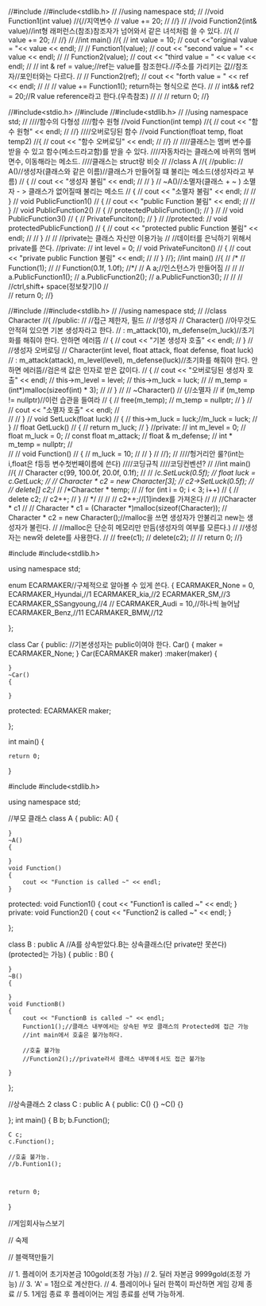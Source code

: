 //#include<iostream>
//#include<stdlib.h>
//
//using namespace std;
//
//void Function1(int value)
//{//지역변수
//	value += 20;
//
//}
//
//void Function2(int& value)//int형 래퍼런스(참조)참조자가 넘어와서 같은 녀석처럼 쓸 수 있다.
//{
//	value += 20;
//
//}
//
//int main()
//{
//	int value = 10;
//	cout <<"original value = "<< value << endl;
//
//	Function1(value);
//	cout << "second value = " << value << endl;
//
//	Function2(value);
//	cout << "third value = " << value << endl;
//
//	int & ref = value;//ref는 value를 참조한다.//주소를 가리키는 값//참조자//포인터와는 다르다.
//
//	Function2(ref);
//	cout << "forth value = " << ref << endl;
//
//	// value += Function1(); return하는 형식으로 쓴다.
//
//	int&& ref2 = 20;//R value reference라고 한다.(우측참조)
//
//
//	return 0;
//}
  
  //#include<stdio.h>
//#include<iostream>
//#include<stdlib.h>
//
//using namespace std;
//
////함수의 다형성
////함수 원형
//void Function(int temp)
//{
//	cout << "함수 원형" << endl;
//
//}
////오버로딩된 함수
//void Function(float temp, float temp2)
//{
//	cout << "함수 오버로딩" << endl;
//
//}
//
////클래스는 멤버 변수를 받을 수 있고 함수(메소드라고함)를 받을 수 있다.
////자동차라는 클래스에 바퀴의 멤버면수, 이동해라는 메소드.
////클래스는 struct랑 비슷
//
//class A
//{
//public:
//	A()//생성자(클래스와 같은 이름)//클래스가 만들어질 떄 불리는 메소드(생성자라고 부름)
//	{
//		cout << "생성자 불림" << endl;
//
//	}
//	~A()//소멸자(클래스 + ~ ) 소멸자 - > 클래스가 없어질때 불리는 메소드
//	{
//		cout << "소멸자 불림" << endl;
//
//	}
//	void PublicFunction1()
//	{
//		cout << "public Function 불림" << endl;
//
//	}
//	void PublicFunction2()
//	{
//		protectedPublicFunction();
//	}
//
//	void PublicFunction3()
//	{
//		PrivateFunciton();
//	}
//
//protected:
//	void protectedPublicFunction()
//	{
//		cout << "protected public Function 불림" << endl;
//
//	}
//
//	//private는 클래스 자신만 이용가능
//	//데이터를 은닉하기 위해서private를 쓴다.
//private:
//	int level = 0;
//	void PrivateFunciton()
//	{
//		cout << "private public Function 불림" << endl;
//
//	}
//};
//int main()
//{
//	/*
//	Function(1);
//
//	Function(0.1f, 1.0f);
//*/
//	A a;//인스턴스가 만들어짐
//
//
//	a.PublicFunction1();
//	a.PublicFunction2();
//	a.PublicFunction3();
//
//
//	//ctrl,shift+ space(정보찾기)0
//	
//	return 0;
//}
  
  
  //#include<iostream>
//#include<stdlib.h>
//
//using namespace std;
//
//class Character
//{
//public:
//	//접근 제한자, 필드
//	//생성자
//	Character() //아무것도 안적혀 있으면 기본 생성자라고 한다.
//		: m_attack(10), m_defense(m_luck)//초기화를 해줘야 한다. 안하면 에러뜸
//	{
//		cout << "기본 생성자 호출" << endl;
//	}
//	//생성자 오버로딩
//	Character(int level, float attack, float defense, float luck)
//		: m_attack(attack), m_level(level), m_defense(luck)//초기화를 해줘야 한다. 안하면 에러뜸//검은색 값은 인자로 받은 값이다.
//	{
//		cout << "오버로딩된 생성자 호출" << endl;
//		this->m_level = level;
//		this->m_luck = luck;
//
//		m_temp = (int*)malloc(sizeof(int) * 3);
//
//	}
//
//	~Character()
//	{//소멸자
//		if (m_temp != nullptr)//이런 습관을 들여라
//		{
//			free(m_temp);
//			m_temp = nullptr;
//		}
//
//		cout << "소멸자 호출" << endl;
//		
//
//	}
//	void SetLuck(float luck)
//	{
//		this->m_luck = luck;//m_luck = luck;
//	}
//	float GetLuck()
//	{
//		return m_luck;
//	}
//private:
//	int m_level = 0;
//	float m_luck = 0;
//	const float m_attack;
//	float & m_defense;
//	int * m_temp = nullptr;
//	
//
//	void Function()
//	{
//		m_luck = 10;
//
//	}
//
//};
//
////헝거리안 룰?(int는 i,float은 f등등 변수첫번째이름에 쓴다)
////코딩규칙
////코딩컨벤션?
//
//int main()
//{
//	Character c(99, 100.0f, 20.0f, 0.1f);
//
//	/*c.SetLuck(0.5f);
//	float luck = c.GetLuck;
//
//	Character * c2 = new Character[3];
//	c2->SetLuck(0.5f);
//	
//	delete[] c2;*/
//	/*Character * temp;
//
//	for (int i = 0; i < 3; i++)
//	{
//		delete c2;
//		c2++;
//	}
//	*/
//
//	// c2++;//[1]index를 가져온다
//
//	//Character * c1
//
//	Character * c1 = (Character *)malloc(sizeof(Character));
//	Character * c2 = new Character();//malloc을 쓰면 생성자가 안불리고 new는 생성자가 불린다.
//	//malloc은 단순히 메모리만 만듬(생성자의 여부를 모른다.)
//	//생성자는 new와 delete를 사용한다.
//
//	free(c1);
//	delete(c2);
//
//	return 0;
//}
                          
#include<iostream>
#include<stdlib.h>

using namespace std;

enum ECARMAKER//구체적으로 알아볼 수 있게 쓴다.
{
	ECARMAKER_None = 0,
	ECARMAKER_Hyundai,//1
	ECARMAKER_kia,//2
	ECARMAKER_SM,//3
	ECARMAKER_SSangyoung,//4
	//
	ECARMAKER_Audi = 10,//하나씩 늘어남
	ECARMAKER_Benz,//11
	ECARMAKER_BMW,//12

};

class Car
{
public:
//기본생성자는 public이여야 한다.
	Car()
	{
		maker = ECARMAKER_None;
	}
	Car(ECARMAKER maker)
		:maker(maker)
	{

	}
	~Car()
	{

	}
protected:
	ECARMAKER maker;

};

int main()
{

	return 0;
}



#include <iostream>
#include<stdlib.h>

using namespace std;

//부모 클래스
class A
{
public:
	A()
	{

	}
	~A()
	{

	}
	void Function()
	{
		cout << "Function is called ~" << endl;
	}
	
protected:
	void Function1()
	{
		cout << "Function1 is called ~" << endl;
	}
private:
	void Function2()
	{
		cout << "Function2 is called ~" << endl;
	}

};

class B : public A //A를 상속받았다.B는 상속클래스(단 private만 못쓴다)(protected는 가능)
{
public :
	B()
	{

	}
	~B()
	{

	}
	void FunctionB()
	{
		cout << "FunctionB is called ~" << endl;
		Function1();//클래스 내부에서는 상속된 부모 클래스의 Protected에 접근 가능
		//int main에서 호출은 불가능하다.

		//호출 불가능
		//Function2();//private라서 클래스 내부에ㅔ서도 접근 불가능

	}
};

//상속클래스 2
class C : public A
{
public:
	C() {}
	~C() {}

};
int main()
{
	B b;
	b.Function();
	
	C c;
	c.Function();
	
	//호출 불가능. 
	//b.Funtion1();
	


	return 0;


}





//게임회사뉴스보기


// 숙제

// 블랙잭만들기

// 1. 플레이어 초기자본금 100gold(조정 가능)
// 2. 딜러 자본금 9999gold(조정 가능)
// 3. 'A' = 1점으로 계산한다.
// 4. 플레이어나 딜러 한쪽이 파산하면 게임 강제 종료
// 5. 1게임 종료 후 플레이어는 게임 종료를 선택 가능하게.





                          
